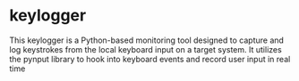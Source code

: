 # keylogger
This keylogger is a Python-based monitoring tool designed to capture and log keystrokes from the local keyboard input on a target system. It utilizes the pynput library to hook into keyboard events and record user input in real time
